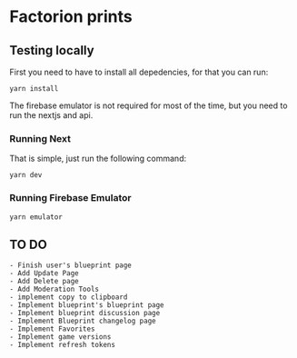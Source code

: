 # Factorion prints

## Testing locally

First you need to have to install all depedencies, for that you can run:

```yarn install```

The firebase emulator is not required for most of the time, but you need to run the nextjs and api.

### Running Next

That is simple, just run the following command:

```yarn dev```

### Running Firebase Emulator

```
yarn emulator
```

## TO DO
    - Finish user's blueprint page
    - Add Update Page
    - Add Delete page
    - Add Moderation Tools
    - implement copy to clipboard
    - Implement blueprint's blueprint page
    - Implement blueprint discussion page
    - Implement Blueprint changelog page
    - Implement Favorites
    - Implement game versions
    - Implement refresh tokens